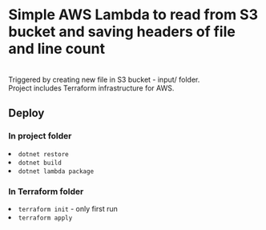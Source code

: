 <h1>Simple AWS Lambda to read from S3 bucket 
and saving headers of file and line count</h1><br>
Triggered by creating new file in S3 bucket - input/ folder. <br>
Project includes Terraform infrastructure for AWS. <br>

<h2>Deploy</h2>
<h3>In project folder</h3>
<li><code>dotnet restore</code>
<li><code>dotnet build</code>
<li><code>dotnet lambda package</code>
<h3>In Terraform folder</h3>
<li><code>terraform init</code> - only first run
<li><code>terraform apply</code>


